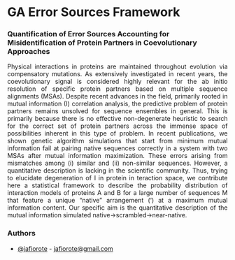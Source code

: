 
# GA Error Sources Framework


### Quantification of Error Sources Accounting for Misidentification of Protein Partners in Coevolutionary Approaches

<p align="justify"> 
Physical interactions in proteins are maintained throughout evolution via compensatory mutations. As extensively investigated in recent years, the coevolutionary signal is considered highly relevant for the ab initio resolution of specific protein partners based on multiple sequence alignments (MSAs). Despite recent advances in the field, primarily rooted in mutual information (I) correlation analysis, the predictive problem of protein partners remains unsolved for sequence ensembles in general. This is primarily because there is no effective non-degenerate heuristic to search for the correct set of protein partners across the immense space of possibilities inherent in this type of problem. In recent publications, we shown genetic algorithm simulations that start from minimum mutual information fail at pairing native sequences correctly in a system with two MSAs after mutual information maximization. These errors arising from mismatches among (i) similar and (ii) non-similar sequences. However, a quantitative description is lacking in the scientific community. Thus, trying to elucidate degeneration of I in protein in teraction space, we contribute here a statistical framework to describe the probability distribution of interaction models of proteins A and B for a large number of sequences M that feature a unique “native” arrangement (‘) at a maximum mutual information content. Our specific aim is the quantitative description of the mutual information simulated native→scrambled→near-native.

</p>

### Authors

- [@jafiorote](https://www.github.com/jafiorote) - jafiorote@gmail.com

